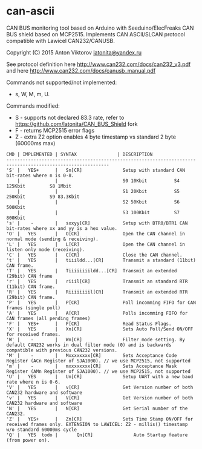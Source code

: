 # can-ascii
CAN BUS monitoring tool based on Arduino with Seeduino/ElecFreaks CAN BUS shield based on MCP2515. 
Implements CAN ASCII/SLCAN protocol compatible with Lawicel CAN232/CANUSB.

Copyright (C) 2015 Anton Viktorov <latonita@yandex.ru>

See protocol definition here http://www.can232.com/docs/can232_v3.pdf and here http://www.can232.com/docs/canusb_manual.pdf

Commands not supported/not implemented:  
- s, W, M, m, U.

Commands modified:
-  S - supports not declared 83.3 rate, refer to https://github.com/latonita/CAN_BUS_Shield fork 
-  F - returns MCP2515 error flags
-  Z - extra Z2 option enables 4 byte timestamp vs standard 2 byte (60000ms max)
  
```
CMD | IMPLEMENTED | SYNTAX               | DESCRIPTION
------------------------------------------------------------------------------------------------------------
'S' |   YES+      |   Sn[CR]               Setup with standard CAN bit-rates where n is 0-8.
    |             |                        S0 10Kbit          S4 125Kbit         S8 1Mbit
    |             |                        S1 20Kbit          S5 250Kbit         S9 83.3Kbit
    |             |                        S2 50Kbit          S6 500Kbit
    |             |                        S3 100Kbit         S7 800Kbit
's' |    -        |   sxxyy[CR]            Setup with BTR0/BTR1 CAN bit-rates where xx and yy is a hex value.
'O' |   YES       |   O[CR]                Open the CAN channel in normal mode (sending & receiving).
'L' |   YES       |   L[CR]                Open the CAN channel in listen only mode (receiving).
'C' |   YES       |   C[CR]                Close the CAN channel.
't' |   YES       |   tiiildd...[CR]       Transmit a standard (11bit) CAN frame.
'T' |   YES       |   Tiiiiiiiildd...[CR]  Transmit an extended (29bit) CAN frame
'r' |   YES       |   riiil[CR]            Transmit an standard RTR (11bit) CAN frame.
'R' |   YES       |   Riiiiiiiil[CR]       Transmit an extended RTR (29bit) CAN frame.
'P' |   YES       |   P[CR]                Poll incomming FIFO for CAN frames (single poll)
'A' |   YES       |   A[CR]                Polls incomming FIFO for CAN frames (all pending frames)
'F' |   YES+      |   F[CR]                Read Status Flags.
'X' |   YES       |   Xn[CR]               Sets Auto Poll/Send ON/OFF for received frames.
'W' |    -        |   Wn[CR]               Filter mode setting. By default CAN232 works in dual filter mode (0) and is backwards compatible with previous CAN232 versions.
'M' |    -        |   Mxxxxxxxx[CR]        Sets Acceptance Code Register (ACn Register of SJA1000). // we use MCP2515, not supported
'm' |    -        |   mxxxxxxxx[CR]        Sets Acceptance Mask Register (AMn Register of SJA1000). // we use MCP2515, not supported
'U' |   YES       |   Un[CR]               Setup UART with a new baud rate where n is 0-6.
'V' |   YES       |   v[CR]                Get Version number of both CAN232 hardware and software
'v' |   YES       |   V[CR]                Get Version number of both CAN232 hardware and software
'N' |   YES       |   N[CR]                Get Serial number of the CAN232.
'Z' |   YES+      |   Zn[CR]               Sets Time Stamp ON/OFF for received frames only. EXTENSION to LAWICEL: Z2 - millis() timestamp w/o standard 60000ms cycle
'Q' |   YES  todo |       Qn[CR]               Auto Startup feature (from power on). 

```
